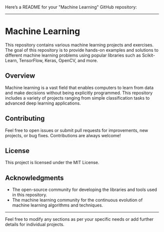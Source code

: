 Here’s a README for your "Machine Learning" GitHub repository:

---

# Machine Learning

This repository contains various machine learning projects and exercises. The goal of this repository is to provide hands-on examples and solutions to different machine learning problems using popular libraries such as Scikit-Learn, TensorFlow, Keras, OpenCV, and more.

## Overview

Machine learning is a vast field that enables computers to learn from data and make decisions without being explicitly programmed. This repository includes a variety of projects ranging from simple classification tasks to advanced deep learning applications.

## Contributing

Feel free to open issues or submit pull requests for improvements, new projects, or bug fixes. Contributions are always welcome!

## License

This project is licensed under the MIT License.

## Acknowledgments

- The open-source community for developing the libraries and tools used in this repository.
- The machine learning community for the continuous evolution of machine learning algorithms and techniques.

---

Feel free to modify any sections as per your specific needs or add further details for individual projects.
